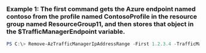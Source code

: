 ### Example 1: The first command gets the Azure endpoint named contoso from the profile named ContosoProfile in the resource group named ResourceGroup11, and then stores that object in the $TrafficManagerEndpoint variable.
```powershell
PS C:\> Remove-AzTrafficManagerIpAddressRange -First 1.2.3.4 -TrafficManagerEndpoint $TrafficManagerEndpoint
```

